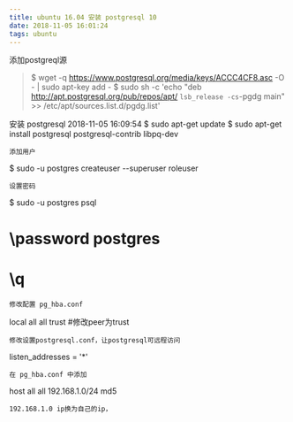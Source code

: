 ```yaml
---
title: ubuntu 16.04 安装 postgresql 10
date: 2018-11-05 16:01:24
tags: ubuntu
---
```

添加postgreql源

>$ wget -q https://www.postgresql.org/media/keys/ACCC4CF8.asc -O - | sudo apt-key add -
  $ sudo sh -c 'echo "deb http://apt.postgresql.org/pub/repos/apt/ `lsb_release -cs`-pgdg main" >> /etc/apt/sources.list.d/pgdg.list'

安装 postgresql
2018-11-05 16:09:54
$ sudo apt-get update
$ sudo apt-get install postgresql postgresql-contrib libpq-dev
```
添加用户
```
$ sudo -u postgres createuser --superuser roleuser
```
设置密码
```
 $ sudo -u postgres psql
  # \password postgres
  # \q
```
修改配置 pg_hba.conf
```
local   all             all                                     trust #修改peer为trust
```
修改设置postgresql.conf，让postgresql可远程访问
```
listen_addresses = '*'
```
在 pg_hba.conf 中添加
```
host    all         all         192.168.1.0/24          md5
```
192.168.1.0 ip换为自己的ip，


